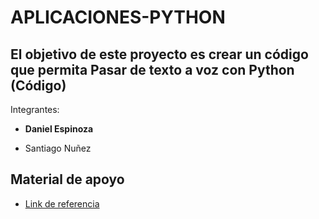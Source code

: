 # APLICACIONES-PYTHON

##  El objetivo de este proyecto es crear un código que permita Pasar de texto a voz con Python (Código)

Integrantes:

* <b> Daniel Espinoza </b>

* Santiago Nuñez

## Material de apoyo

* [Link de referencia](https://inteligencia-artificial.dev/texto-voz-python/) 

